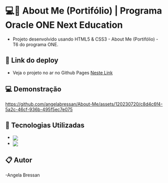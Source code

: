 # 💻🚀 About Me (Portifólio) | Programa Oracle ONE Next Education


- Projeto desenvolvido usando HTML5 & CSS3 - About Me (Portifólio) - T6 do programa ONE.


 ## 🔗 Link do deploy
- Veja o projeto no ar no Github Pages [Neste Link](https://angelabressan.github.io/About-Me/)



 ## 💻 Demonstração


https://github.com/angelabressan/About-Me/assets/120230720/c8d4c6f4-5a2c-46cf-936b-495f5ec7e075


 ## 🚀 Tecnologias Utilizadas

- <img align="center" src="https://img.shields.io/badge/HTML5-E34F26?style=for-the-badge&logo=html5&logoColor=white">
- <img align="center" src="https://img.shields.io/badge/CSS3-1572B6?style=for-the-badge&logo=css3&logoColor=white">



 ## 📋 Autor
-Angela Bressan
